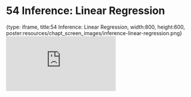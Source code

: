 # 54 Inference: Linear Regression
 
{type: iframe, title:54 Inference: Linear Regression, width:800, height:600, poster:resources/chapt_screen_images/inference-linear-regression.png}
![](https://datatrail-jhu.github.io/DataTrail_ReOrg/no_toc/inference-linear-regression.html)
 

 

